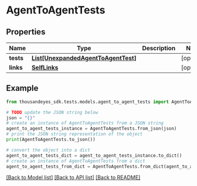 # AgentToAgentTests


## Properties

Name | Type | Description | Notes
------------ | ------------- | ------------- | -------------
**tests** | [**List[UnexpandedAgentToAgentTest]**](UnexpandedAgentToAgentTest.md) |  | [optional] 
**links** | [**SelfLinks**](SelfLinks.md) |  | [optional] 

## Example

```python
from thousandeyes_sdk.tests.models.agent_to_agent_tests import AgentToAgentTests

# TODO update the JSON string below
json = "{}"
# create an instance of AgentToAgentTests from a JSON string
agent_to_agent_tests_instance = AgentToAgentTests.from_json(json)
# print the JSON string representation of the object
print(AgentToAgentTests.to_json())

# convert the object into a dict
agent_to_agent_tests_dict = agent_to_agent_tests_instance.to_dict()
# create an instance of AgentToAgentTests from a dict
agent_to_agent_tests_from_dict = AgentToAgentTests.from_dict(agent_to_agent_tests_dict)
```
[[Back to Model list]](../README.md#documentation-for-models) [[Back to API list]](../README.md#documentation-for-api-endpoints) [[Back to README]](../README.md)


